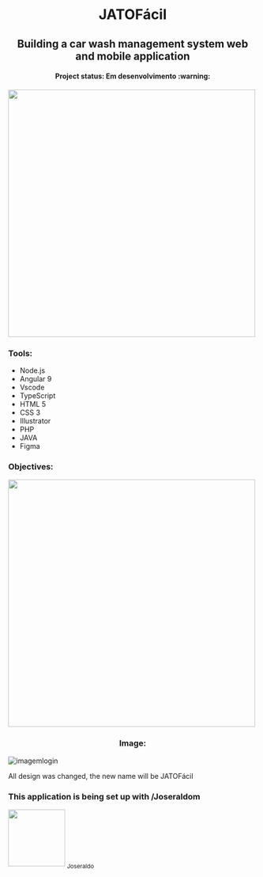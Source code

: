 <h1 align="center">JATOFácil </h1>
<h2 align="center"> Building a car wash management system web and mobile application </h2>
<h4 align="center"> Project status: Em desenvolvimento :warning: </h4>



<img src="https://github.com/faelbalboa/Jatofacil/blob/main/MARCA%20APP.jpg" width="500">

<h3> Tools: </h3>

- Node.js
- Angular 9
- Vscode
- TypeScript
- HTML 5
- CSS 3
- Illustrator
- PHP
- JAVA
- Figma


<h3> Objectives: </h3>

<img src="https://github.com/faelbalboa/Jatospeed/blob/main/bio%20para%20jatospeed%40300x-100.jpg" width="500">

<h3 align="center"> Image: </h3>

![imagemlogin](https://github.com/faelbalboa/Jatospeed/blob/main/Ativo%2013.jpg)

<p> All design was changed, the new name will be JATOFácil </p>

<h3> This application is being set up with /Joseraldom </h3>
<div><img src="https://avatars3.githubusercontent.com/u/11074972?s=400&v=4" width=115 > <sub> Joseraldo </sub></div>




